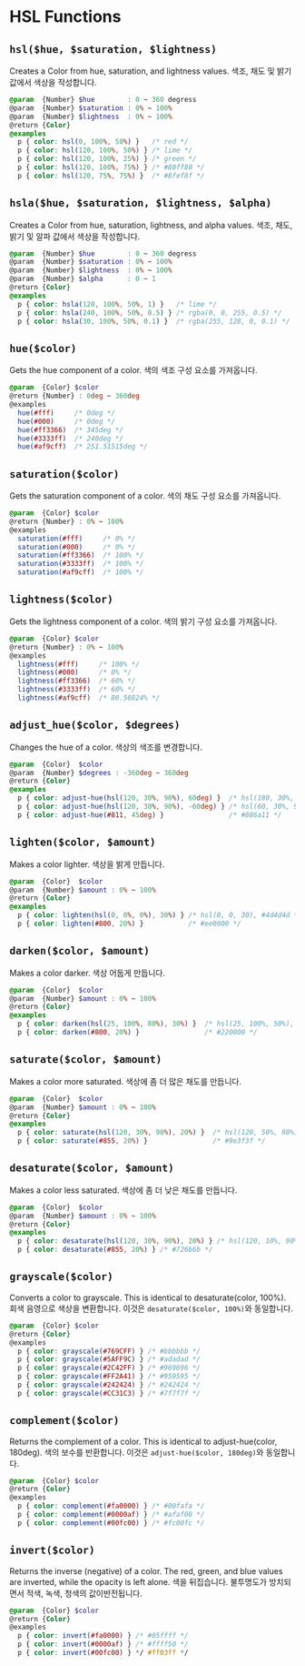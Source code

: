 # HSL Functions

## `hsl($hue, $saturation, $lightness)`
Creates a Color from hue, saturation, and lightness values.
색조, 채도 및 밝기 값에서 색상을 작성합니다.
```scss
@param  {Number} $hue        : 0 ~ 360 degress
@param  {Number} $saturation : 0% ~ 100%
@param  {Number} $lightness  : 0% ~ 100%
@return {Color}
@examples
  p { color: hsl(0, 100%, 50%) }   /* red */
  p { color: hsl(120, 100%, 50%) } /* lime */
  p { color: hsl(120, 100%, 25%) } /* green */
  p { color: hsl(120, 100%, 75%) } /* #80ff80 */
  p { color: hsl(120, 75%, 75%) }  /* #8fef8f */
```

## `hsla($hue, $saturation, $lightness, $alpha)`
Creates a Color from hue, saturation, lightness, and alpha values.
색조, 채도, 밝기 및 알파 값에서 색상을 작성합니다.
```scss
@param  {Number} $hue        : 0 ~ 360 degress
@param  {Number} $saturation : 0% ~ 100%
@param  {Number} $lightness  : 0% ~ 100%
@param  {Number} $alpha      : 0 ~ 1
@return {Color}
@examples
  p { color: hsla(120, 100%, 50%, 1) }   /* lime */
  p { color: hsla(240, 100%, 50%, 0.5) } /* rgba(0, 0, 255, 0.5) */
  p { color: hsla(30, 100%, 50%, 0.1) }  /* rgba(255, 128, 0, 0.1) */
```

## `hue($color)`
Gets the hue component of a color.
색의 색조 구성 요소를 가져옵니다.
```scss
@param  {Color} $color
@return {Number} : 0deg ~ 360deg
@examples
  hue(#fff)     /* 0deg */
  hue(#000)     /* 0deg */
  hue(#ff3366)  /* 345deg */
  hue(#3333ff)  /* 240deg */
  hue(#af9cff)  /* 251.51515deg */
```

## `saturation($color)`
Gets the saturation component of a color.
색의 채도 구성 요소를 가져옵니다.
```scss
@param  {Color} $color
@return {Number} : 0% ~ 100%
@examples
  saturation(#fff)     /* 0% */
  saturation(#000)     /* 0% */
  saturation(#ff3366)  /* 100% */
  saturation(#3333ff)  /* 100% */
  saturation(#af9cff)  /* 100% */
```

## `lightness($color)`
Gets the lightness component of a color.
색의 밝기 구성 요소를 가져옵니다.
```scss
@param  {Color} $color
@return {Number} : 0% ~ 100%
@examples
  lightness(#fff)     /* 100% */
  lightness(#000)     /* 0% */
  lightness(#ff3366)  /* 60% */
  lightness(#3333ff)  /* 60% */
  lightness(#af9cff)  /* 80.58824% */
```

## `adjust_hue($color, $degrees)`
Changes the hue of a color.
색상의 색조를 변경합니다.
```scss
@param  {Color}  $color
@param  {Number} $degrees : -360deg ~ 360deg
@return {Color}
@examples
  p { color: adjust-hue(hsl(120, 30%, 90%), 60deg) }  /* hsl(180, 30%, 90%), #deeded */
  p { color: adjust-hue(hsl(120, 30%, 90%), -60deg) } /* hsl(60, 30%, 90%), #ededde */
  p { color: adjust-hue(#811, 45deg) }                /* #886a11 */
```

## `lighten($color, $amount)`
Makes a color lighter.
색상을 밝게 만듭니다.
```scss
@param  {Color}  $color
@param  {Number} $amount : 0% ~ 100%
@return {Color}
@examples
  p { color: lighten(hsl(0, 0%, 0%), 30%) } /* hsl(0, 0, 30), #4d4d4d */
  p { color: lighten(#800, 20%) }           /* #ee0000 */
```

## `darken($color, $amount)`
Makes a color darker.
색상 어둡게 만듭니다.
```scss
@param  {Color}  $color
@param  {Number} $amount : 0% ~ 100%
@return {Color}
@examples
  p { color: darken(hsl(25, 100%, 80%), 30%) }  /* hsl(25, 100%, 50%), #ff6a00 */
  p { color: darken(#800, 20%) }                /* #220000 */
```

## `saturate($color, $amount)`
Makes a color more saturated.
색상에 좀 더 많은 채도를 만듭니다.
```scss
@param  {Color}  $color
@param  {Number} $amount : 0% ~ 100%
@return {Color}
@examples
  p { color: saturate(hsl(120, 30%, 90%), 20%) }  /* hsl(120, 50%, 90%), #d9f2d9 */
  p { color: saturate(#855, 20%) }                /* #9e3f3f */
```

## `desaturate($color, $amount)`
Makes a color less saturated.
색상에 좀 더 낮은 채도를 만듭니다.
```scss
@param  {Color}  $color
@param  {Number} $amount : 0% ~ 100%
@return {Color}
@examples
  p { color: desaturate(hsl(120, 30%, 90%), 20%) } /* hsl(120, 10%, 90%), #e3e8e3 */
  p { color: desaturate(#855, 20%) } /* #726b6b */
```

## `grayscale($color)`
Converts a color to grayscale. This is identical to desaturate(color, 100%).
회색 음영으로 색상을 변환합니다. 이것은 `desaturate($color, 100%)`와 동일합니다.
```scss
@param  {Color} $color
@return {Color}
@examples
  p { color: grayscale(#769CFF) } /* #bbbbbb */
  p { color: grayscale(#5AFF9C) } /* #adadad */
  p { color: grayscale(#2C42FF) } /* #969696 */
  p { color: grayscale(#FF2A41) } /* #959595 */
  p { color: grayscale(#242424) } /* #242424 */
  p { color: grayscale(#CC31C3) } /* #7f7f7f */
```

## `complement($color)`
Returns the complement of a color. This is identical to adjust-hue(color, 180deg).
색의 보수를 반환합니다. 이것은 `adjust-hue($color, 180deg)`와 동일합니다.
```scss
@param  {Color} $color
@return {Color}
@examples
  p { color: complement(#fa0000) } /* #00fafa */
  p { color: complement(#0000af) } /* #afaf00 */
  p { color: complement(#00fc00) } /* #fc00fc */
```

## `invert($color)`
Returns the inverse (negative) of a color. The red, green, and blue values are inverted, while the opacity is left alone.
색을 뒤집습니다. 불투명도가 방치되면서 적색, 녹색, 청색의 값이반전됩니다.
```scss
@param  {Color} $color
@return {Color}
@examples
  p { color: invert(#fa0000) } /* #05ffff */
  p { color: invert(#0000af) } /* #ffff50 */
  p { color: invert(#00fc00) } */ #ff03ff */
```